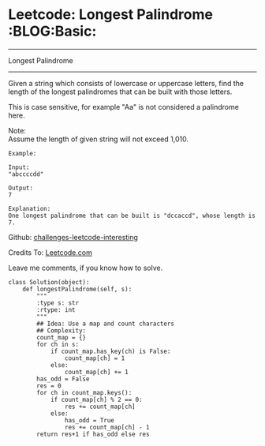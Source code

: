 # Leetcode: Longest Palindrome     :BLOG:Basic:


---

Longest Palindrome  

---

Given a string which consists of lowercase or uppercase letters, find the length of the longest palindromes that can be built with those letters.  

This is case sensitive, for example "Aa" is not considered a palindrome here.  

Note:  
Assume the length of given string will not exceed 1,010.  

    Example:
    
    Input:
    "abccccdd"
    
    Output:
    7
    
    Explanation:
    One longest palindrome that can be built is "dccaccd", whose length is 7.

Github: [challenges-leetcode-interesting](https://github.com/DennyZhang/challenges-leetcode-interesting/tree/master/longest-palindrome)  

Credits To: [Leetcode.com](https://leetcode.com/problems/longest-palindrome/description/)  

Leave me comments, if you know how to solve.  

    class Solution(object):
        def longestPalindrome(self, s):
            """
            :type s: str
            :rtype: int
            """
            ## Idea: Use a map and count characters
            ## Complexity:
            count_map = {}
            for ch in s:
                if count_map.has_key(ch) is False:
                    count_map[ch] = 1
                else:
                    count_map[ch] += 1
            has_odd = False
            res = 0
            for ch in count_map.keys():
                if count_map[ch] % 2 == 0:
                    res += count_map[ch]
                else:
                    has_odd = True
                    res += count_map[ch] - 1
            return res+1 if has_odd else res